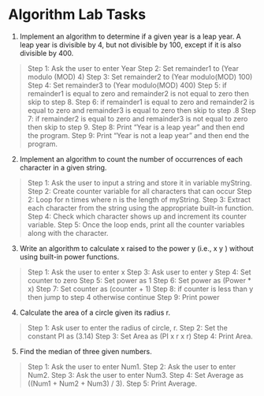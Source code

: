 # Algorithm Lab Tasks
1. Implement an algorithm to determine if a given year is a leap year. A leap year is divisible by 4, but not divisible by 100, except if it is also divisible by 400.

>Step 1: Ask the user to enter Year
>Step 2: Set remainder1 to (Year modulo (MOD) 4)
>Step 3: Set remainder2 to (Year modulo(MOD) 100)
>Step 4: Set remainder3 to (Year modulo(MOD) 400)
>Step 5: if remainder1 is equal to zero and remainder2 is not equal to zero then skip to step 8.
>Step 6: if remainder1 is equal to zero and remainder2 is equal to zero and remainder3 is equal to zero then skip to step .8
>Step 7: if remainder2 is equal to zero and remainder3 is not equal to zero then skip to step 9.
>Step 8: Print “Year is a leap year” and then end the program.
>Step 9: Print “Year is not a leap year” and then end the program.


2. Implement an algorithm to count the number of occurrences of each character in a given string.

>Step 1: Ask the user to input a string and store it in variable myString.
>Step 2: Create counter variable for all characters that can occur
>Step 2: Loop for n times where n is the length of myString.
>Step 3: Extract each character from the string using the appropriate built-in function.
>Step 4: Check which character shows up and increment its counter variable.
>Step 5: Once the loop ends, print all the counter variables along with the character.


3. Write an algorithm to calculate x raised to the power y (i.e., x y ) without using built-in
power functions.

>Step 1: Ask the user to enter x
>Step 3: Ask user to enter y
>Step 4: Set counter to zero
>Step 5: Set power as 1
>Step 6: Set power as (Power * x)
>Step 7: Set counter as (counter + 1)
>Step 8: if counter is less than y then jump to step 4 otherwise continue
>Step 9: Print power


4. Calculate the area of a circle given its radius r.

>Step 1: Ask user to enter the radius of circle, r.
>Step 2: Set the constant PI as (3.14)
>Step 3: Set Area as (PI x r x r)
>Step 4: Print Area.

5. Find the median of three given numbers.

>Step 1: Ask the user to enter Num1.
>Step 2: Ask the user to enter Num2.
>Step 3: Ask the user to enter Num3.
>Step 4: Set Average as ((Num1 + Num2 + Num3) / 3).
>Step 5: Print Average.

